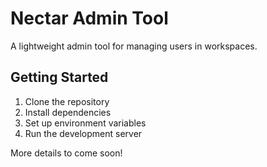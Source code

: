 # Nectar Admin Tool

A lightweight admin tool for managing users in workspaces.

## Getting Started

1. Clone the repository
2. Install dependencies
3. Set up environment variables
4. Run the development server

More details to come soon! 